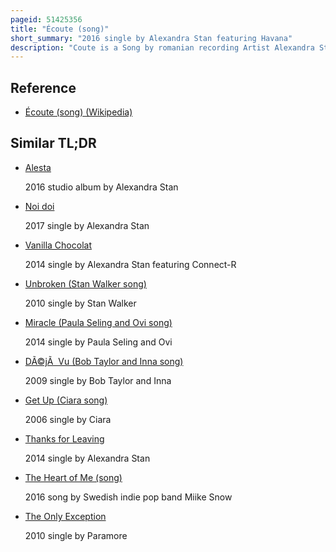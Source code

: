 ```yaml
---
pageid: 51425356
title: "Écoute (song)"
short_summary: "2016 single by Alexandra Stan featuring Havana"
description: "Coute is a Song by romanian recording Artist Alexandra Stan for her third Studio Album Alesta. Featuring the vocal Collaboration of romanian Band Havana, it was sent to italian Radio Stations on 1 July 2016 by Ego Music. The Lyrics of the Recording were written in both English and french by Nadir Tamuz, Alexandra Ţîrţîrău, Sorin Seniuc and Vanotek, with the Track being produced by Luigi Enciu. Ecoute is a Dance Song that uses tropical Beats and oriental Sounds as its Instrumentation. According to stan the Songwriting is based on the Theme of unconditional and limitless Love."
---
```


## Reference

- [Écoute (song) (Wikipedia)](https://en.wikipedia.org/?curid=51425356)

## Similar TL;DR

- [Alesta](/tldr/en/alesta)

  2016 studio album by Alexandra Stan

- [Noi doi](/tldr/en/noi-doi)

  2017 single by Alexandra Stan

- [Vanilla Chocolat](/tldr/en/vanilla-chocolat)

  2014 single by Alexandra Stan featuring Connect-R

- [Unbroken (Stan Walker song)](/tldr/en/unbroken-stan-walker-song)

  2010 single by Stan Walker

- [Miracle (Paula Seling and Ovi song)](/tldr/en/miracle-paula-seling-and-ovi-song)

  2014 single by Paula Seling and Ovi

- [DÃ©jÃ  Vu (Bob Taylor and Inna song)](/tldr/en/deja-vu-bob-taylor-and-inna-song)

  2009 single by Bob Taylor and Inna

- [Get Up (Ciara song)](/tldr/en/get-up-ciara-song)

  2006 single by Ciara

- [Thanks for Leaving](/tldr/en/thanks-for-leaving)

  2014 single by Alexandra Stan

- [The Heart of Me (song)](/tldr/en/the-heart-of-me-song)

  2016 song by Swedish indie pop band Miike Snow

- [The Only Exception](/tldr/en/the-only-exception)

  2010 single by Paramore
